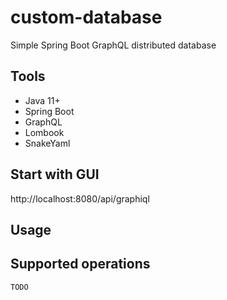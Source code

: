 # custom-database

Simple Spring Boot GraphQL distributed database

## Tools

* Java 11+
* Spring Boot
* GraphQL
* Lombook
* SnakeYaml

## Start with GUI

http://localhost:8080/api/graphiql

## Usage

## Supported operations

	TODO
